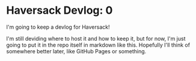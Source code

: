 # Haversack Devlog: 0

I'm going to keep a devlog for Haversack!

I'm still deviding where to host it and how to keep it, but for now, I'm just going to put it in the repo itself in markdown like this. Hopefully I'll think of somewhere better later, like GitHub Pages or something.